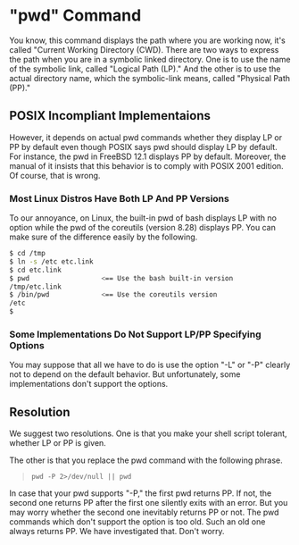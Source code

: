 # "pwd" Command

You know, this command displays the path where you are working now, it's called "Current Working Directory (CWD). There are two ways to express the path when you are in a symbolic linked directory. One is to use the name of the symbolic link, called "Logical Path (LP)." And the other is to use the actual directory name, which the symbolic-link means, called "Physical Path (PP)."

## POSIX Incompliant Implementaions

However, it depends on actual pwd commands whether they display LP or PP by default even though POSIX says pwd should display LP by default. For instance, the pwd in FreeBSD 12.1 displays PP by default. Moreover, the manual of it insists that this behavior is to comply with POSIX 2001 edition. Of course, that is wrong.

### Most Linux Distros Have Both LP And PP Versions

To our annoyance, on Linux, the built-in pwd of bash displays LP with no option while the pwd of the coreutils (version 8.28) displays PP. You can make sure of the difference easily by the following.

```sh
$ cd /tmp
$ ln -s /etc etc.link
$ cd etc.link
$ pwd                  <== Use the bash built-in version
/tmp/etc.link
$ /bin/pwd             <== Use the coreutils version
/etc
$ 
```

### Some Implementations Do Not Support LP/PP Specifying Options

You may suppose that all we have to do is use the option "-L" or "-P" clearly not to depend on the default behavior. But unfortunately, some implementations don't support the options.

## Resolution

We suggest two resolutions. One is that you make your shell script tolerant, whether LP or PP is given.

The other is that you replace the pwd command with the following phrase.

> `pwd -P 2>/dev/null || pwd`

In case that your pwd supports "-P," the first pwd returns PP. If not, the second one returns PP after the first one silently exits with an error. But you may worry whether the second one inevitably returns PP or not. The pwd commands which don't support the option is too old. Such an old one always returns PP. We have investigated that. Don't worry.
